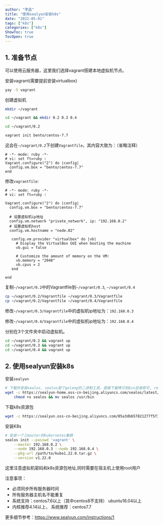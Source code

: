 ```yaml
---
author: "李昌"
title: "使用sealyun安装k8s"
date: "2022-05-01"
tags: ["k8s"]
categories: ["k8s"]
ShowToc: true
TocOpen: true
---
```


## 1. 准备节点

可以使用云服务器，这里我们选择vagrant搭建本地虚拟机节点。

安装vagrant(需要提前安装virtualbox)
```sh
yay -S vagrant
```

创建虚拟机
```sh
mkdir ~/vagrant

cd ~/vagrant && mkdir 0.2 0.3 0.4

cd ~/vagrant/0.2

vagrant init bento/centos-7.7
```

这会在`~/vagrant/0.2`下创建`Vagrantfile`，其内容大致为：（省略注释）
```vagrantfile
# -*- mode: ruby -*-
# vi: set ft=ruby :
Vagrant.configure("2") do |config|
  config.vm.box = "bento/centos-7.7"
end
```

修改`vagrantfile`:
```vagrantfile
# -*- mode: ruby -*-
# vi: set ft=ruby :

Vagrant.configure("2") do |config|
  config.vm.box = "bento/centos-7.7"

  # 设置虚拟机ip地址
  config.vm.network "private_network", ip: "192.168.0.2"
  # 设置虚拟机host
  config.vm.hostname = "node.02"

   config.vm.provider "virtualbox" do |vb|
     # Display the VirtualBox GUI when booting the machine
     vb.gui = false

     # Customize the amount of memory on the VM:
     vb.memory = "2048"
     vb.cpus = 2
   end

end
```

复制`~/vagrant/0.2`中的Vagrantfile到`~/vagrant/0.3`, `~/vagrant/0.4`
```sh
cp ~/vagrant/0.2/Vagrantfile ~/vagrant/0.3/Vagrantfile
cp ~/vagrant/0.2/Vagrantfile ~/vagrant/0.4/Vagrantfile
```

修改`~/vagrant/0.3/Vagrantfile`中的虚拟机ip地址为：`192.168.0.3`

修改`~/vagrant/0.4/Vagrantfile`中的虚拟机ip地址为：`192.168.0.4`

分别在3个文件夹中启动虚拟机。
```sh
cd ~/vagrant/0.2 && vagrant up
cd ~/vagrant/0.3 && vagrant up
cd ~/vagrant/0.4 && vagrant up
```

## 2. 使用sealyun安装k8s

安装`sealyun`
```sh
# 下载并安装sealos, sealos是个golang的二进制工具，直接下载拷贝到bin目录即可, release页面也可下载
wget -c https://sealyun-home.oss-cn-beijing.aliyuncs.com/sealos/latest/sealos && \
    chmod +x sealos && mv sealos /usr/bin 
```

下载k8s资源包
```sh
wget -c https://sealyun.oss-cn-beijing.aliyuncs.com/05a3db657821277f5f3b92d834bbaf98-v1.22.0/kube1.22.0.tar.gz
```

安装K8s
```sh
# 安装一个三master的kubernetes集群
sealos init --passwd 'vagrant' \
	--master 192.168.0.2 \
	--node 192.168.0.3 --node 192.168.0.4 \
	--pkg-url /path/to/kube1.22.0.tar.gz \
	--version v1.22.0
```
这里注意虚拟机密码和k8s资源包地址,同时需要在宿主机上使用root用户

注意事项：
- 必须同步所有服务器时间
- 所有服务器主机名不能重复
- 系统支持：centos7.6以上（其中centos8不支持） ubuntu16.04以上
- 内核推荐4.14以上， 系统推荐：centos7.7

更多细节参考：https://www.sealyun.com/instructions/1


